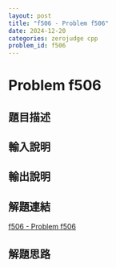 ```yaml
---
layout: post
title: "f506 - Problem f506"
date: 2024-12-20
categories: zerojudge cpp
problem_id: f506
---
```


# Problem f506

## 題目描述



## 輸入說明



## 輸出說明



## 解題連結

[f506 - Problem f506](https://zerojudge.tw/ShowProblem?problemid=f506)

## 解題思路

